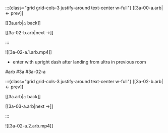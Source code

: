 :::{class="grid grid-cols-3 justify-around text-center w-full"}
[[3a-00-a.arb|← prev]]

[[3a.arb|⌂ back]]

[[3a-02-b.arb|next →]]

:::

![[3a-02-a.1.arb.mp4]]

* enter with upright dash after landing from ultra in previous room

#arb #3a #3a-02-a

:::{class="grid grid-cols-3 justify-around text-center w-full"}
[[3a-02-b.arb|← prev]]

[[3a.arb|⌂ back]]

[[3a-03-a.arb|next →]]

:::

![[3a-02-a.2.arb.mp4]]

